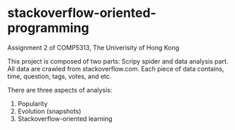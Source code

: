 # stackoverflow-oriented-programming

Assignment 2 of COMP5313, The Univerisity of Hong Kong

This project is composed of two parts:  Scripy spider and data analysis part. All data are crawled from stackoverflow.com. Each piece of data contains, time, question, tags, votes, and etc.

There are three aspects of analysis:

1. Popularity
2. Evolution (snapshots)
3. Stackoverflow-oriented learning
